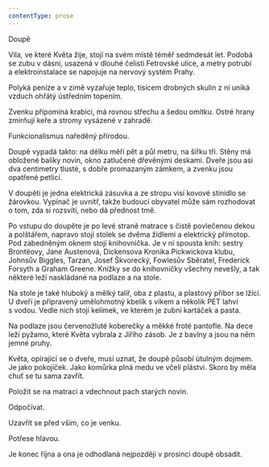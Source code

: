 ```yaml
---
contentType: prose
---
```


<section>

Doupě

Vila, ve které Květa žije, stojí na svém místě téměř sedmdesát let. Podobá se zubu v dásni, usazená v dlouhé čelisti Fetrovské ulice, a metry potrubí a elektroinstalace se napojuje na nervový systém Prahy.

Polyká peníze a v zimě vyzařuje teplo, tisícem drobných skulin z ní uniká vzduch ohřátý ústředním topením.

Zvenku připomíná krabici, má rovnou střechu a šedou omítku. Ostré hrany zmírňují keře a stromy vysázené v zahradě.

Funkcionalismus naředěný přírodou.

Doupě vypadá takto: na délku měří pět a půl metru, na šířku tři. Stěny má obložené balíky novin, okno zatlučené dřevěnými deskami. Dveře jsou asi dva centimetry tlusté, s dobře promazaným zámkem, a zvenku jsou opatřené petlicí.

V doupěti je jedna elektrická zásuvka a ze stropu visí kovové stínidlo se žárovkou. Vypínač je uvnitř, takže budoucí obyvatel může sám rozhodovat o tom, zda si rozsvítí, nebo dá přednost tmě.

Po vstupu do doupěte je po levé straně matrace s čistě povlečenou dekou a polštářem, napravo stojí stolek se dvěma židlemi a elektrický přímotop. Pod zabedněným oknem stojí knihovnička. Je v ní spousta knih: sestry Brontëovy, Jane Austenová, Dickensova Kronika Pickwickova klubu, Johnsův Biggles, Tarzan, Josef Škvorecký, Fowlesův Sběratel, Frederick Forsyth a Graham Greene. Knížky se do knihovničky všechny nevešly, a tak některé leží naskládané na podlaze a na stole.

Na stole je také hluboký a mělký talíř, oba z plastu, a plastový příbor se lžící. U dveří je připravený umělohmotný kbelík s víkem a několik PET lahví s vodou. Vedle nich stojí kelímek, ve kterém je zubní kartáček a pasta.

Na podlaze jsou červenožluté koberečky a měkké froté pantofle. Na dece leží pyžamo, které Květa vybrala z Jiřího zásob. Je z bavlny a jsou na něm jemné pruhy.

Květa, opírající se o dveře, musí uznat, že doupě působí útulným dojmem. Je jako pokojíček. Jako komůrka plná medu ve včelí plástvi. Skoro by měla chuť se tu sama zavřít.

Položit se na matraci a vdechnout pach starých novin.

Odpočívat.

Uzavřít se před vším, co je venku.

Potřese hlavou.

Je konec října a ona je odhodlaná nejpozději v prosinci doupě obsadit.

</section>
